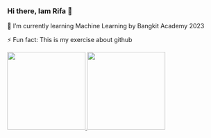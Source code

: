 ### Hi there, Iam Rifa 👋

 🌱 I’m currently learning Machine Learning by Bangkit Academy 2023

 ⚡ Fun fact: This is my exercise about github

<p align="left">
<a href="https://github.com/rifaalia">
  <img height="180em" src="https://github-readme-stats-eight-theta.vercel.app/api?username=rifaalia&show_icons=true&theme=algolia&include_all_commits=true&count_private=true"/>
  <img height="180em" src="https://github-readme-stats-eight-theta.vercel.app/api/top-langs/?username=rifaalia&layout=compact&langs_count=8&theme=algolia"/>
</a>
</p>
